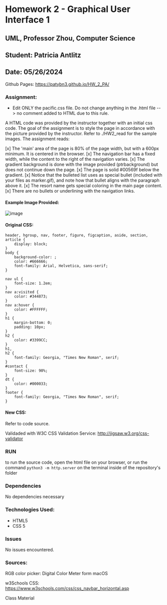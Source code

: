 # Homework 2 - Graphical User Interface 1
## UML, Professor Zhou, Computer Science
## Student: Patricia Antlitz
## Date: 05/26/2024

Github Pages:
https://patybn3.github.io/HW_2_PA/

### Assignment:

- Edit ONLY the pacific.css file. Do not change anything in the .html file --> no comment added to HTML due to this rule.

A HTML code was provided by the instructor together with an initial css code. The goal of the assignment is to style the page in accordance with the picture provided by the instructor. Refer to ./HW2_read for the sample images. The assignment reads:

[x] The 'main' area of the page is 80% of the page width, but with a 600px minimum. It is centered in the browser.
[x] The navigation bar has a fixed width, while the content to the right of the navigation varies.
[x] The gradient background is done with the image provided (ptrbackground) but does not continue down the page. 
[x] The page is solid #00569f below the gradient.
[x] Notice that the bulleted list uses as special bullet (included with your files as marker.gif), and note how that bullet aligns with the paragraph above it.
[x] The resort name gets special coloring in the main page content.
[x] There are no bullets or underlining with the navigation links.

#### Example Image Provided:

![image](https://github.com/patybn3/HW_2_PA/assets/59259041/7e5729b7-558d-488a-8f8d-186a7f26a733)

#### Original CSS:

```
header, hgroup, nav, footer, figure, figcaption, aside, section, article {
	display: block;
}
body {
	background-color: ;
	color: #666666;
	font-family: Arial, Helvetica, sans-serif;
}

nav ul {
	font-size: 1.2em;
}
nav a:visited {
	color: #344873;
}
nav a:hover {
	color: #FFFFFF;
}
h1 {
	margin-bottom: 0;
	padding: 10px;
}
h2 {
	color: #3399CC;
}
h1,
h2 {
	font-family: Georgia, "Times New Roman", serif;
}
#contact {
	font-size: 90%;
}
dt {
	color: #000033;
}
footer {
	font-family: Georgia, "Times New Roman", serif;
}

```

#### New CSS:

Refer to code source.

Validaded with W3C CSS Validation Service: http://jigsaw.w3.org/css-validator

### RUN

to run the source code, open the html file on your browser, or run the command `python3 -m http.server` on the terminal inside of the repository's folder

### Dependencies

No dependencies necessary

### Technologies Used:

- HTML5
- CSS 5

### Issues

No issues encountered.

### Sources:
RGB color picker:
Digital Color Meter form macOS

w3Schools CSS:
https://www.w3schools.com/css/css_navbar_horizontal.asp

Class Material
